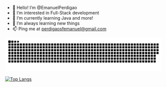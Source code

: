 - 👋 Hello! I’m @EmanuelPerdigao
- 👀 I’m interested in Full-Stack development
- 🌱 I’m currently learning Java and more!
- 🏃 I’m always learning new things
- 📫 Ping me at perdigaosfemanuel@gmail.com


<picture>
  <source media="(prefers-color-scheme: dark)" srcset="https://raw.githubusercontent.com/EmanuelPerdigao/EmanuelPerdigao/output/github-contribution-grid-snake-dark.svg">
  <source media="(prefers-color-scheme: light)" srcset="https://raw.githubusercontent.com/EmanuelPerdigao/EmanuelPerdigao/output/github-contribution-grid-snake.svg">
  <img alt="github contribution grid snake animation" src="https://raw.githubusercontent.com/EmanuelPerdigao/EmanuelPerdigao/output/github-contribution-grid-snake.svg">
</picture>


[![Top Langs](https://github-readme-stats.vercel.app/api/top-langs/?username=EmanuelPerdigao&layout=compact&theme=vision-friendly-dark)](https://github.com/anuraghazra/github-readme-stats)

